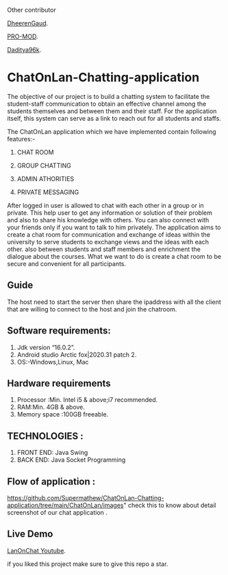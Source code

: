 Other contributor 

[DheerenGaud](https://github.com/DheerenGaud).

[PRO-MOD](https://github.com/PRO-MOD).

[Daditya96k](https://github.com/Daditya96k).


# ChatOnLan-Chatting-application
The objective of our project is to build a chatting system to facilitate the student-staff communication to obtain an effective channel among the students themselves and between them and their staff. For the application itself, this system can serve as a link to reach out for all students and staffs. 

The ChatOnLan application which we have implemented contain following
features:-

1. CHAT ROOM

2. GROUP CHATTING

3. ADMIN ATHORITIES

4. PRIVATE MESSAGING

After logged in user is allowed to chat with each other in a group or in private.
This help user to get any information or solution of their problem and also to
share his knowledge with others. You can also connect with your friends only if
you want to talk to him privately.
The application aims to create a chat room for communication and exchange of ideas
within the university to serve students to exchange views and the ideas with
each other. also between students and staff members and enrichment the
dialogue about the courses. What we want to do is create a chat room to be
secure and convenient for all participants.

## Guide 

The host need to start the server then share the ipaddress with all the client that are willing to connect to the host and join the chatroom.




## Software requirements:

1. Jdk version “16.0.2”.
2. Android studio Arctic fox|2020.31 patch 2.
3. OS:-Windows,Linux, Mac

## Hardware requirements
1. Processor :Min. Intel i5 & above;i7 recommended.
2. RAM:Min. 4GB & above.
3. Memory space :100GB freeable.

## TECHNOLOGIES :
1. FRONT END: Java Swing
2. BACK END: Java Socket Programming

## Flow of application :
 https://github.com/Supermathew/ChatOnLan-Chatting-application/tree/main/ChatOnLan/images" </a> 
 check this to know about detail screenshot of our chat application .
 
 ## Live Demo
 [LanOnChat Youtube](https://youtu.be/6OTMpp3nryM).

 
 
 
 if you liked this project make sure to give this repo a star.

